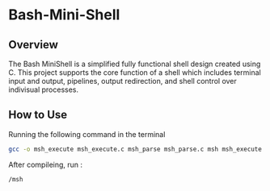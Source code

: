 # Bash-Mini-Shell

## Overview
The Bash MiniShell is a simplified fully functional shell design created using C. 
This project supports the core function of a shell which includes terminal input
and output, pipelines, output redirection, and shell control over indivisual processes.

## How to Use
Running the following command in the terminal
```bash
gcc -o msh_execute msh_execute.c msh_parse msh_parse.c msh msh_execute.c
```
After compileing, run : 
```
/msh
```

